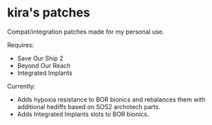 # kira's patches

Compat/integration patches made for my personal use.

Requires:
- Save Our Ship 2
- Beyond Our Reach
- Integrated Implants

Currently:
- Adds hypoxia resistance to BOR bionics and rebalances them with additional hediffs based on SOS2 archotech parts.
- Adds Integrated Implants slots to BOR bionics.
